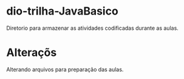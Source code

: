 # dio-trilha-JavaBasico
Diretorio para armazenar as atividades codificadas durante as aulas.

# Alteraçõs
Alterando arquivos para preparação das aulas.
